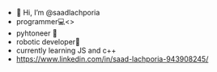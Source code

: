- 👋 Hi, I’m @saadlachporia
- programmer💻<>
- pyhtoneer 🐍
- robotic developer🤖
- currently learning JS and c++
- https://www.linkedin.com/in/saad-lachporia-943908245/


<!---
saadlachporia/saadlachporia is a ✨ special ✨ repository because its `README.md` (this file) appears on your GitHub profile.
You can click the Preview link to take a look at your changes.
--->
